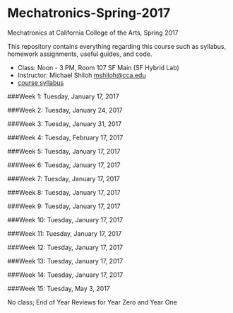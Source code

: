 # Mechatronics-Spring-2017
Mechatronics at California College of the Arts, Spring 2017 

This repository contains everything regarding this course such as syllabus, homework assignments, useful guides, and code.

* Class: Noon - 3 PM, Room 107 SF Main (SF Hybrid Lab)
* Instructor: Michael Shiloh mshiloh@cca.edu
* [course syllabus](syllabus.pdf)

###Week 1: Tuesday, January 17, 2017

###Week 2: Tuesday, January 24, 2017

###Week 3: Tuesday, January 31, 2017

###Week 4: Tuesday, February 17, 2017

###Week 5: Tuesday, January 17, 2017

###Week 6: Tuesday, January 17, 2017

###Week 7: Tuesday, January 17, 2017

###Week 8: Tuesday, January 17, 2017

###Week 9: Tuesday, January 17, 2017

###Week 10: Tuesday, January 17, 2017

###Week 11: Tuesday, January 17, 2017

###Week 12: Tuesday, January 17, 2017

###Week 13: Tuesday, January 17, 2017

###Week 14: Tuesday, January 17, 2017

###Week 15: Tuesday, May 3, 2017

No class;  End of Year Reviews for Year Zero and Year One
